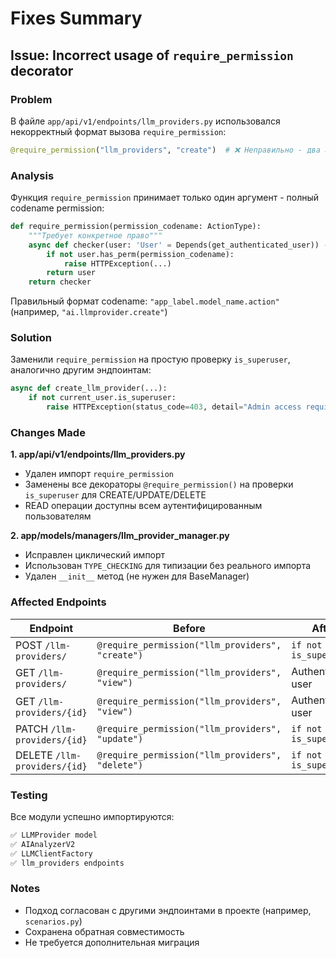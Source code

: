 # Fixes Summary

## Issue: Incorrect usage of `require_permission` decorator

### Problem
В файле `app/api/v1/endpoints/llm_providers.py` использовался некорректный формат вызова `require_permission`:

```python
@require_permission("llm_providers", "create")  # ❌ Неправильно - два аргумента
```

### Analysis
Функция `require_permission` принимает только один аргумент - полный codename permission:

```python
def require_permission(permission_codename: ActionType):
    """Требует конкретное право"""
    async def checker(user: 'User' = Depends(get_authenticated_user)) -> User:
        if not user.has_perm(permission_codename):
            raise HTTPException(...)
        return user
    return checker
```

Правильный формат codename: `"app_label.model_name.action"` (например, `"ai.llmprovider.create"`)

### Solution
Заменили `require_permission` на простую проверку `is_superuser`, аналогично другим эндпоинтам:

```python
async def create_llm_provider(...):
    if not current_user.is_superuser:
        raise HTTPException(status_code=403, detail="Admin access required")
```

### Changes Made

**1. app/api/v1/endpoints/llm_providers.py**
- Удален импорт `require_permission`
- Заменены все декораторы `@require_permission()` на проверки `is_superuser` для CREATE/UPDATE/DELETE
- READ операции доступны всем аутентифицированным пользователям

**2. app/models/managers/llm_provider_manager.py**
- Исправлен циклический импорт
- Использован `TYPE_CHECKING` для типизации без реального импорта
- Удален `__init__` метод (не нужен для BaseManager)

### Affected Endpoints

| Endpoint | Before | After |
|----------|--------|-------|
| POST `/llm-providers/` | `@require_permission("llm_providers", "create")` | `if not is_superuser` |
| GET `/llm-providers/` | `@require_permission("llm_providers", "view")` | Authenticated user |
| GET `/llm-providers/{id}` | `@require_permission("llm_providers", "view")` | Authenticated user |
| PATCH `/llm-providers/{id}` | `@require_permission("llm_providers", "update")` | `if not is_superuser` |
| DELETE `/llm-providers/{id}` | `@require_permission("llm_providers", "delete")` | `if not is_superuser` |

### Testing

Все модули успешно импортируются:
```bash
✅ LLMProvider model
✅ AIAnalyzerV2
✅ LLMClientFactory
✅ llm_providers endpoints
```

### Notes

- Подход согласован с другими эндпоинтами в проекте (например, `scenarios.py`)
- Сохранена обратная совместимость
- Не требуется дополнительная миграция
